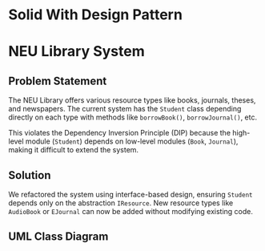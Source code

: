 # Solid With Design Pattern
# NEU Library System 

##  Problem Statement

The NEU Library offers various resource types like books, journals, theses, and newspapers. The current system has the `Student` class depending directly on each type with methods like `borrowBook()`, `borrowJournal()`, etc.

This violates the Dependency Inversion Principle (DIP) because the high-level module (`Student`) depends on low-level modules (`Book`, `Journal`), making it difficult to extend the system.

##  Solution

We refactored the system using interface-based design, ensuring `Student` depends only on the abstraction `IResource`. New resource types like `AudioBook` or `EJournal` can now be added without modifying existing code.

##  UML Class Diagram


